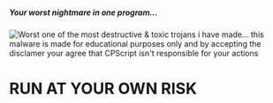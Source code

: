 ##### Your worst nightmare in one program...
![Worst](https://user-images.githubusercontent.com/83523587/223488954-b330b30f-3c42-4bf3-b451-2712edbe952f.png)
one of the most destructive & toxic trojans i have made... this malware is made for educational purposes only and by accepting the disclamer your agree that CPScript isn't responsible for your actions
# RUN AT YOUR OWN RISK
